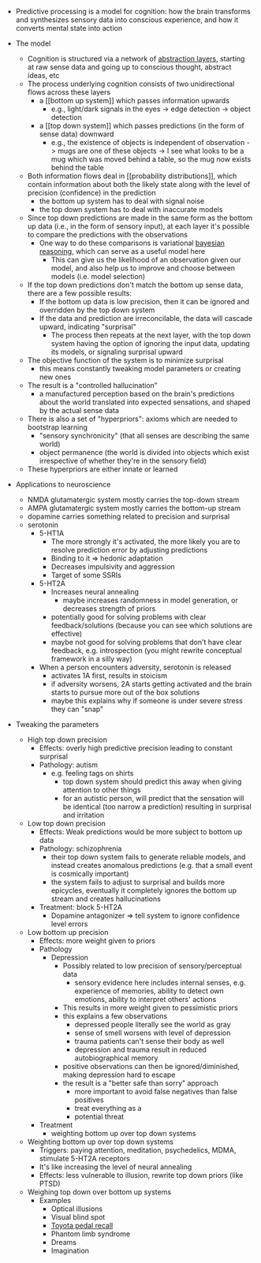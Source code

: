 - Predictive processing is a model for cognition: how the brain transforms and synthesizes sensory data into conscious experience, and how it converts mental state into action
- The model
	- Cognition is structured via a network of [abstraction layers](abstraction%20layers), starting at raw sense data and going up to conscious thought, abstract ideas, etc
	- The process underlying cognition consists of two unidirectional flows across these layers
		- a [[bottom up system]] which passes information upwards
			- e.g., light/dark signals in the eyes -> edge detection -> object detection
		- a [[top down system]] which passes predictions (in the form of sense data) downward
			- e.g., the existence of objects is independent of observation -> mugs are one of these objects -> I see what looks to be a mug which was moved behind a table, so the mug now exists behind the table
	- Both information flows deal in [[probability distributions]], which contain information about both the likely state along with the level of precision (confidence) in the prediction
		- the bottom up system has to deal with signal noise
		- the top down system has to deal with inaccurate models
	- Since top down predictions are made in the same form as the bottom up data (i.e., in the form of sensory input), at each layer it's possible to compare the predictions with the observations
		- One way to do these comparisons is variational [bayesian reasoning](bayesian%20reasoning), which can serve as a useful model here
			- This can give us the likelihood of an observation given our model, and also help us to improve and choose between models (i.e. model selection)
	- If the top down predictions don't match the bottom up sense data, there are a few possible results:
		- If the bottom up data is low precision, then it can be ignored and overridden by the top down system
		- If the data and prediction are irreconcilable, the data will cascade upward, indicating "surprisal"
			- The process then repeats at the next layer, with the top down system having the option of ignoring the input data, updating its models, or signaling surprisal upward
	- The objective function of the system is to minimize surprisal
		- this means constantly tweaking model parameters or creating new ones
	- The result is a "controlled hallucination"
		- a manufactured perception based on the brain's predictions about the world translated into expected sensations, and shaped by the actual sense data
	- There is also a set of "hyperpriors": axioms which are needed to bootstrap learning
		- "sensory synchronicity" (that all senses are describing the same world)
		- object permanence (the world is divided into objects which exist irrespective of whether they're in the sensory field)
	- These hyperpriors are either innate or learned

- Applications to neuroscience
	- NMDA glutamatergic system mostly carries the top-down stream
	- AMPA glutamatergic system mostly carries the bottom-up stream
	- dopamine carries something related to precision and surprisal
	- serotonin
		- 5-HT1A
			- The more strongly it's activated, the more likely you are to resolve prediction error by adjusting predictions
			- Binding to it => hedonic adaptation
			- Decreases impulsivity and aggression
			- Target of some SSRIs
		- 5-HT2A
			- Increases neural annealing
				- maybe increases randomness in model generation, or decreases strength of priors
			- potentially good for solving problems with clear feedback/solutions (because you can see which solutions are effective)
			- maybe not good for solving problems that don't have clear feedback, e.g. introspection (you might rewrite conceptual framework in a silly way)
		- When a person encounters adversity, serotonin is released
			- activates 1A first, results in stoicism
			- if adversity worsens, 2A starts getting activated and the brain starts to pursue more out of the box solutions
			- maybe this explains why if someone is under severe stress they can "snap"

- Tweaking the parameters
	- High top down precision
		- Effects: overly high predictive precision leading to constant surprisal
		- Pathology: autism
			- e.g. feeling tags on shirts
				- top down system should predict this away when giving attention to other things
				- for an autistic person, will predict that the sensation will be identical (too narrow a prediction) resulting in surprisal and irritation
	- Low top down precision
		- Effects: Weak predictions would be more subject to bottom up data
		- Pathology: schizophrenia
			- their top down system fails to generate reliable models, and instead creates anomalous predictions (e.g. that a small event is cosmically important)
			- the system fails to adjust to surprisal and builds more epicycles, eventually it completely ignores the bottom up stream and creates hallucinations
		- Treatment: block 5-HT2A
			- Dopamine antagonizer => tell system to ignore confidence level errors
	- Low bottom up precision
		- Effects: more weight given to priors
		- Pathology
			- Depression
				- Possibly related to low precision of sensory/perceptual data
					- sensory evidence here includes internal senses, e.g. experience of memories, ability to detect own emotions, ability to interpret others' actions
				- This results in more weight given to pessimistic priors
				- this explains a few observations
					- depressed people literally see the world as gray
					- sense of smell worsens with level of depression
					- trauma patients can't sense their body as well
					- depression and trauma result in reduced autobiographical memory
				- positive observations can then be ignored/diminished, making depression hard to escape
				- the result is a "better safe than sorry" approach
					- more important to avoid false negatives than false positives
					- treat everything as a 
					- potential threat
		- Treatment
			- weighting bottom up over top down systems
	- Weighting bottom up over top down systems
		- Triggers: paying attention, meditation, psychedelics, MDMA, stimulate 5-HT2A receptors
		- It's like increasing the level of neural annealing
		- Effects: less vulnerable to illusion, rewrite top down priors (like PTSD)
	- Weighing top down over bottom up systems
		- Examples
			- Optical illusions
			- Visual blind spot
			- [Toyota pedal recall](https://en.wikipedia.org/wiki/2009%E2%80%932011_Toyota_vehicle_recalls#Factors_leading_to_pedal_misapplication)
			- Phantom limb syndrome
			- Dreams
			- Imagination